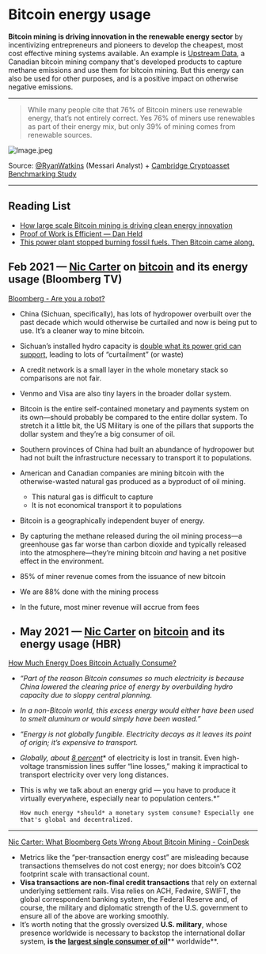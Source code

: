 # Bitcoin energy usage

**Bitcoin mining is driving innovation in the renewable energy sector** by incentivizing entrepreneurs and pioneers to develop the cheapest, most cost effective mining systems available. An example is [Upstream Data](https://www.upstreamdata.ca/), a Canadian bitcoin mining company that's developed products to capture methane emissions and use them for bitcoin mining. But this energy can also be used for other purposes, and is a positive impact on otherwise negative emissions.

----
> While many people cite that 76% of Bitcoin miners use renewable energy, that’s not entirely correct. Yes 76% of miners use renewables as part of their energy mix, but only 39% of mining comes from renewable sources.

![Image.jpeg](https://pbs.twimg.com/media/E1RgChiWUAUY3qK?format=jpg&name=medium)


   Source: [@RyanWatkins](https://twitter.com/RyanWatkins_/status/1392843783449071620) (Messari Analyst) + [Cambridge Cryptoasset Benchmarking Study](https://www.jbs.cam.ac.uk/wp-content/uploads/2021/01/2021-ccaf-3rd-global-cryptoasset-benchmarking-study.pdf)

----
## Reading List
- [How large scale Bitcoin mining is driving clean energy innovation](https://www.nasdaq.com/articles/how-large-scale-bitcoin-mining-is-driving-clean-energy-innovation-2021-01-06)
- [Proof of Work is Efficient — Dan Held](https://www.danheld.com/blog/2019/1/5/pow-is-efficent)
- [This power plant stopped burning fossil fuels. Then Bitcoin came along.](https://grist.org/technology/bitcoin-greenidge-seneca-lake-cryptocurrency/)

## Feb 2021 — [Nic Carter](craftdocs://open?blockId=7C55BB6E-8917-40A7-A061-370956B2D012&spaceId=6353c2be-506f-1502-4929-a1b0394ecc3d) on [bitcoin](craftdocs://open?blockId=D22963C4-E987-48C4-9590-428FD29CBA06&spaceId=6353c2be-506f-1502-4929-a1b0394ecc3d) and its energy usage (Bloomberg TV)
[Bloomberg - Are you a robot?](https://www.bloomberg.com/tosv2.html?vid=&uuid=9cd7aec0-b40c-11eb-b700-bb96839a0d7c&url=L25ld3MvdmlkZW9zLzIwMjEtMDItMDkvd2hhdC1wZW9wbGUtZ2V0LXdyb25nLWFib3V0LWJpdGNvaW4tcy1jbGltYXRlLWZvb3RwcmludC1uaWMtY2FydGVyLXZpZGVv)

- China (Sichuan, specifically), has lots of hydropower overbuilt over the past decade which would otherwise be curtailed and now is being put to use. It’s a cleaner way to mine bitcoin.
- Sichuan’s installed hydro capacity is [double what its power grid can support](https://www.reuters.com/article/us-china-hydropower/dam-nation-big-state-projects-spared-in-chinas-hydro-crackdown-idUSKCN1LF2RG), leading to lots of “curtailment” (or waste)
- A credit network is a small layer in the whole monetary stack so comparisons are not fair.
- Venmo and Visa are also tiny layers in the broader dollar system.
- Bitcoin is the entire self-contained monetary and payments system on its own—should probably be compared to the entire dollar system. To stretch it a little bit, the US Military is one of the pillars that supports the dollar system and they’re a big consumer of oil.
- Southern provinces of China had built an abundance of hydropower but had not built the infrastructure necessary to transport it to populations.
- American and Canadian companies are mining bitcoin with the otherwise-wasted natural gas produced as a byproduct of oil mining.
	- This natural gas is difficult to capture
	- It is not economical transport it to populations
- Bitcoin is a geographically independent buyer of energy.
- By capturing the methane released during the oil mining process—a greenhouse gas far worse than carbon dioxide and typically released into the atmosphere—they’re mining bitcoin *and* having a net positive effect in the environment.
- 85% of miner revenue comes from the issuance of new bitcoin
- We are 88% done with the mining process
- In the future, most miner revenue will accrue from fees

- ## May 2021 — [Nic Carter](craftdocs://open?blockId=7C55BB6E-8917-40A7-A061-370956B2D012&spaceId=6353c2be-506f-1502-4929-a1b0394ecc3d) on [bitcoin](craftdocs://open?blockId=D22963C4-E987-48C4-9590-428FD29CBA06&spaceId=6353c2be-506f-1502-4929-a1b0394ecc3d) and its energy usage (HBR)
[How Much Energy Does Bitcoin Actually Consume?](https://hbr.org/2021/05/how-much-energy-does-bitcoin-actually-consume)

- *“Part of the reason Bitcoin consumes so much electricity is because China lowered the clearing price of energy by overbuilding hydro capacity due to sloppy central planning.*
- *In a non-Bitcoin world, this excess energy would either have been used to smelt aluminum or would simply have been wasted.”*
- *“Energy is not globally fungible. Electricity decays as it leaves its point of origin; it’s expensive to transport.*
- *Globally, about* [*8 percent*](https://data.worldbank.org/indicator/EG.ELC.LOSS.ZS)* of electricity is lost in transit. Even high-voltage transmission lines suffer “line losses,” making it impractical to transport electricity over very long distances. 
- This is why we talk about an energy grid — you have to produce it virtually everywhere, especially near to population centers.*”

      How much energy *should* a monetary system consume? Especially one that's global and decentralized.

----

[Nic Carter: What Bloomberg Gets Wrong About Bitcoin Mining - CoinDesk](https://www.coindesk.com/what-bloomberg-gets-wrong-about-bitcoins-climate-footprint)

- Metrics like the “per-transaction energy cost” are misleading because transactions themselves do not cost energy; nor does bitcoin’s CO2 footprint scale with transactional count.
- **Visa transactions are non-final credit transactions** that rely on external underlying settlement rails. Visa relies on ACH, Fedwire, SWIFT, the global correspondent banking system, the Federal Reserve and, of course, the military and diplomatic strength of the U.S. government to ensure all of the above are working smoothly.
- It’s worth noting that the grossly oversized **U.S. military**, whose presence worldwide is necessary to backstop the international dollar system, **is the** [**largest single consumer of oil**](https://energyindemand.com/2019/06/22/us-military-is-worlds-single-largest-consumer-of-oil-and-as-a-result-one-of-the-worlds-top-greenhouse-gas-emitters/)** worldwide**.